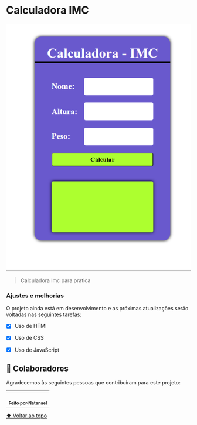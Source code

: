 # Calculadora IMC


<img src="./Imc-image.PNG" alt="imc-calculate">

> Calculadora Imc para pratica

### Ajustes e melhorias

O projeto ainda está em desenvolvimento e as próximas atualizações serão voltadas nas seguintes tarefas:

- [x] Uso de HTMl
- [x] Uso de CSS
- [x] Uso de JavaScript


## 🤝 Colaboradores

Agradecemos às seguintes pessoas que contribuíram para este projeto:

<table>
  <tr>
    <td align="center">
      <a href="https://www.linkedin.com/in/natanael-evangelista-martins-792777223/">
       <br>
        <sub>
          <b>Feito por Natanael</b>
        </sub>
      </a>
    </td>
    
  </tr>
</table>


[⬆ Voltar ao topo](#IMC)<br>
